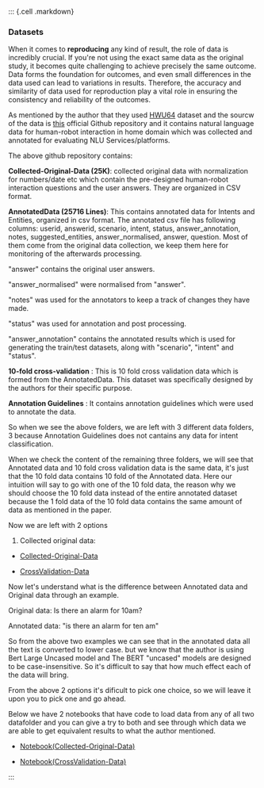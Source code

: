 ::: {.cell .markdown}
### Datasets

When it comes to **reproducing** any kind of result, the role of data is incredibly crucial. If you're not using the exact same data as the original study, it becomes quite challenging to achieve precisely the same outcome. Data forms the foundation for outcomes, and even small differences in the data used can lead to variations in results. Therefore, the accuracy and similarity of data used for reproduction play a vital role in ensuring the consistency and reliability of the outcomes.

As mentioned by the author that they used [HWU64](https://github.com/xliuhw/NLU-Evaluation-Data/) dataset and the sourcw of the data is [this](https://github.com/xliuhw/NLU-Evaluation-Data/) official Github repository and it contains natural language data for human-robot interaction in home domain which was collected and annotated for evaluating NLU Services/platforms.

The above github repository contains:

**Collected-Original-Data (25K)**: collected original data with normalization for numbers/date etc which contain the pre-designed human-robot interaction questions and the user answers. They are organized in CSV format.

**AnnotatedData (25716 Lines)**: This contains annotated data for Intents and Entities, organized in csv format.
The annotated csv file has following columns: userid, answerid, scenario, intent, status, answer_annotation, notes, suggested_entities, answer_normalised, answer, question.
Most of them come from the original data collection, we keep them here for monitoring of the afterwards processing.

"answer" contains the original user answers.

"answer_normalised" were normalised from "answer".

"notes" was used for the annotators to keep a track of changes they have made.

"status" was used for annotation and post processing.

"answer_annotation" contains the annotated results which is used for generating the train/test datasets, along with "scenario", "intent" and "status".

**10-fold cross-validation** : This is 10 fold cross validation data which is formed from the AnnotatedData. This dataset was specifically designed by the authors for their specific purpose.

**Annotation Guidelines** : It contains annotation guidelines which were used to annotate the data.

So when we see the above folders, we are left with 3 different data folders, 3 because Annotation Guidelines does not cantains any data for intent classification.

When we check the content of the remaining three folders, we will see that Annotated data and 10 fold cross validation data is the same data, it's just that the 10 fold data contains 10 fold of the Annotated data. Here our intuition will say to go with one of the 10 fold data, the reason why we should choose the 10 fold data instead of the entire annotated dataset because the 1 fold data of the 10 fold data contains the same amount of data as mentioned in the paper. 

Now we are left with 2 options

1. Collected original data: 

-   [Collected-Original-Data](https://github.com/xliuhw/NLU-Evaluation-Data/tree/master/Collected-Original-Data)

-   [CrossValidation-Data](https://github.com/xliuhw/NLU-Evaluation-Data/tree/master/CrossValidation/autoGeneFromRealAnno/autoGene_2018_03_22-13_01_25_169/CrossValidation)

Now let's understand what is the difference between Annotated data and Original data through an example.

Original data: Is there an alarm for 10am?

Annotated data: "is there an alarm for ten am"

So from the above two examples we can see that in the annotated data all the text is converted to lower case. but we know that the author is using Bert Large Uncased model and The BERT "uncased" models are designed to be case-insensitive. So it's difficult to say that how much effect each of the data will bring.

From the above 2 options it's dificult to pick one choice, so we will leave it upon you to pick one and go ahead.

Below we have 2 notebooks that have code to load data from any of all two datafolder and you can give a try to both and see through which data we are able to get equivalent results to what the author mentioned.

-   [Notebook(Collected-Original-Data)](/2_dataset_2)

-   [Notebook(CrossValidation-Data)](/2_dataset_1)

:::
